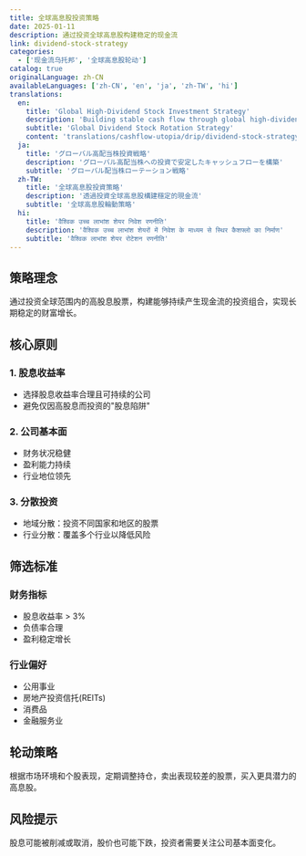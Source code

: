 ```yaml
---
title: 全球高息股投资策略
date: 2025-01-11
description: 通过投资全球高息股构建稳定的现金流
link: dividend-stock-strategy
categories:
  - ['现金流乌托邦', '全球高息股轮动']
catalog: true
originalLanguage: zh-CN
availableLanguages: ['zh-CN', 'en', 'ja', 'zh-TW', 'hi']
translations:
  en:
    title: 'Global High-Dividend Stock Investment Strategy'
    description: 'Building stable cash flow through global high-dividend stock investments'
    subtitle: 'Global Dividend Stock Rotation Strategy'
    content: 'translations/cashflow-utopia/drip/dividend-stock-strategy.en.md'
  ja:
    title: 'グローバル高配当株投資戦略'
    description: 'グローバル高配当株への投資で安定したキャッシュフローを構築'
    subtitle: 'グローバル配当株ローテーション戦略'
  zh-TW:
    title: '全球高息股投資策略'
    description: '透過投資全球高息股構建穩定的現金流'
    subtitle: '全球高息股輪動策略'
  hi:
    title: 'वैश्विक उच्च लाभांश शेयर निवेश रणनीति'
    description: 'वैश्विक उच्च लाभांश शेयरों में निवेश के माध्यम से स्थिर कैशफ्लो का निर्माण'
    subtitle: 'वैश्विक लाभांश शेयर रोटेशन रणनीति'
---
```


## 策略理念

通过投资全球范围内的高股息股票，构建能够持续产生现金流的投资组合，实现长期稳定的财富增长。

## 核心原则

### 1. 股息收益率

- 选择股息收益率合理且可持续的公司
- 避免仅因高股息而投资的"股息陷阱"

### 2. 公司基本面

- 财务状况稳健
- 盈利能力持续
- 行业地位领先

### 3. 分散投资

- 地域分散：投资不同国家和地区的股票
- 行业分散：覆盖多个行业以降低风险

## 筛选标准

### 财务指标

- 股息收益率 > 3%
- 负债率合理
- 盈利稳定增长

### 行业偏好

- 公用事业
- 房地产投资信托(REITs)
- 消费品
- 金融服务业

## 轮动策略

根据市场环境和个股表现，定期调整持仓，卖出表现较差的股票，买入更具潜力的高息股。

## 风险提示

股息可能被削减或取消，股价也可能下跌，投资者需要关注公司基本面变化。
